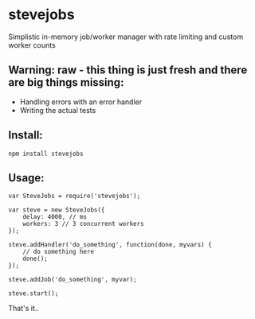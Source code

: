 # stevejobs

Simplistic in-memory job/worker manager with rate limiting and custom worker counts

## Warning: raw - this thing is just fresh and there are big things missing:

- Handling errors with an error handler
- Writing the actual tests

## Install:

    npm install stevejobs

## Usage:
    
    var SteveJobs = require('stevejobs');

    var steve = new SteveJobs({
        delay: 4000, // ms
        workers: 3 // 3 concurrent workers
    });

    steve.addHandler('do_something', function(done, myvars) {
        // do something here
        done();
    });

    steve.addJob('do_something', myvar);

    steve.start();

That's it..
